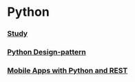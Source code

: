 # Python

### [Study](./docs/README.md)
### [Python Design-pattern](./docs/design-pattern/README.md)
### [Mobile Apps with Python and REST](./docs/mobile-apps-django-rest/README.md)
